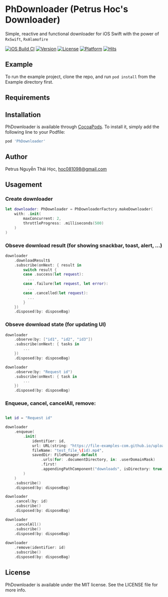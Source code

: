 # PhDownloader (Petrus Hoc's Downloader)
Simple, reactive and functional downloader for iOS Swift with the power of `RxSwift`, `RxAlamofire`

[![iOS Build CI](https://github.com/hoc081098/PhDownloader/actions/workflows/ios-build.yml/badge.svg)](https://github.com/hoc081098/PhDownloader/actions/workflows/ios-build.yml)
[![Version](https://img.shields.io/cocoapods/v/PhDownloader.svg?style=flat)](https://cocoapods.org/pods/PhDownloader)
[![License](https://img.shields.io/cocoapods/l/PhDownloader.svg?style=flat)](https://cocoapods.org/pods/PhDownloader)
[![Platform](https://img.shields.io/cocoapods/p/PhDownloader.svg?style=flat)](https://cocoapods.org/pods/PhDownloader)
[![Hits](https://hits.seeyoufarm.com/api/count/incr/badge.svg?url=https%3A%2F%2Fgithub.com%2Fhoc081098%2FPhDownloader&count_bg=%2379C83D&title_bg=%23555555&icon=&icon_color=%23E7E7E7&title=hits&edge_flat=false)](https://hits.seeyoufarm.com)

## Example

To run the example project, clone the repo, and run `pod install` from the Example directory first.

## Requirements

## Installation

PhDownloader is available through [CocoaPods](https://cocoapods.org). To install
it, simply add the following line to your Podfile:

```ruby
pod 'PhDownloader'
```

## Author

Petrus Nguyễn Thái Học, hoc081098@gmail.com

## Usagement

### Create downloader
```swift
let downloader: PhDownloader = PhDownloaderFactory.makeDownloader(
    with: .init(
        maxConcurrent: 2,
        throttleProgress: .milliseconds(500)
    )
)
```

### Obseve download result (for showing snackbar, toast, alert, ...)
```swift
downloader
    .downloadResult$
    .subscribe(onNext: { result in
        switch result {
        case .success(let request):
          ...
        case .failure(let request, let error):
          ...
        case .cancelled(let request):
          ...
        }
    })
    .disposed(by: disposeBag)
```

### Obseve download state (for updating UI)
```swift
downloader
    .observe(by: ["id1", "id2", "id3"])
    .subscribe(onNext: { tasks in
        ...
    })
    .disposed(by: disposeBag)

downloader
    .observe(by: "Request id")
    .subscribe(onNext: { task in 
        ...
    })
    .disposed(by: disposeBag)
```

### Enqueue, cancel, cancelAll, remove:
```swift

let id = "Request id"

downloader
    .enqueue(
        .init(
            identifier: id,
            url: URL(string: "https://file-examples-com.github.io/uploads/2017/04/file_example_MP4_1920_18MG.mp4")!,
            fileName: "test_file_\(id).mp4",
            savedDir: FileManager.default
                .urls(for: .documentDirectory, in: .userDomainMask)
                .first!
                .appendingPathComponent("downloads", isDirectory: true)
        )
    )
    .subscribe()
    .disposed(by: disposeBag)

downloader
    .cancel(by: id)
    .subscribe()
    .disposed(by: disposeBag)

downloader
    .cancelAll()
    .subscribe()
    .disposed(by: disposeBag)
    
downloader
    .remove(identifier: id)
    .subscribe()
    .disposed(by: disposeBag)
```

## License

PhDownloader is available under the MIT license. See the LICENSE file for more info.

